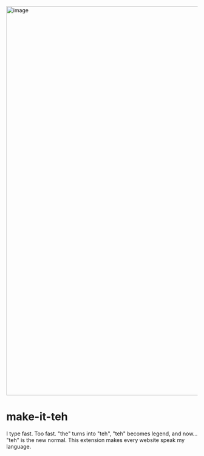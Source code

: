 <img width="1024" height="1024" alt="image" src="https://github.com/user-attachments/assets/ee0212f7-953e-42de-a14e-45dbc333d688" />



# make-it-teh
I type fast. Too fast. "the" turns into "teh", "teh" becomes legend, and now… "teh" is the new normal.
This extension makes every website speak my language.
